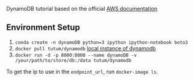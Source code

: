 DynamoDB tutorial based on the official [AWS documentation](http://docs.aws.amazon.com/amazondynamodb/latest/gettingstartedguide/GettingStarted.Python.html)

## Environment Setup
1. `conda create -n dynamoDB python=3 ipython ipython-notebook boto3`
2. `docker pull tutum/dynamodb` [local instance of dynamodb](https://hub.docker.com/r/tutum/dynamodb/)
3. `docker run -d -p 8000:8000 --name dynamoDB -v /your/path/to/store/db:/data tutum/dynamodb`

To get the ip to use in the `endpoint_url`, run `docker-image ls`.